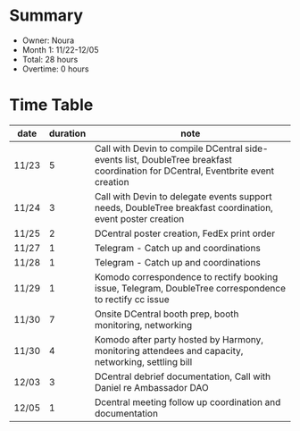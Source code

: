 # Summary
* Owner: Noura
* Month 1: 11/22-12/05
* Total: 28 hours
* Overtime: 0 hours

# Time Table
| date  | duration  |  note |
|-------|-----------|-------|
| 11/23 |     5     | Call with Devin to compile DCentral side-events list, DoubleTree breakfast coordination for DCentral, Eventbrite event creation  |
| 11/24 |     3     | Call with Devin to delegate events support needs, DoubleTree breakfast coordination, event poster creation  |
| 11/25 |     2     | DCentral poster creation, FedEx print order  |
| 11/27 |     1     | Telegram - Catch up and coordinations  |
| 11/28 |     1     | Telegram - Catch up and coordinations  |
| 11/29 |     1     | Komodo correspondence to rectify booking issue, Telegram, DoubleTree correspondence to rectify cc issue  |
| 11/30 |     7     | Onsite DCentral booth prep, booth monitoring, networking  |
| 11/30 |     4     | Komodo after party hosted by Harmony, monitoring attendees and capacity, networking, settling bill   |
| 12/03 |     3     | DCentral debrief documentation, Call with Daniel re Ambassador DAO   |
| 12/05 |     1     | Dcentral meeting follow up coordination and documentation  |
